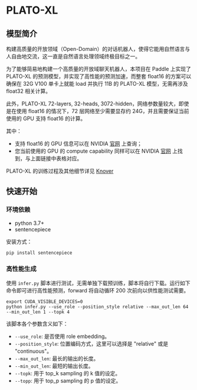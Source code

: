 # PLATO-XL

## 模型简介

构建高质量的开放领域（Open-Domain）的对话机器人，使得它能用自然语言与人自由地交流，这一直是自然语言处理领域终极目标之一。

为了能够简易地构建一个高质量的开放域聊天机器人，本项目在 Paddle 上实现了 PLATO-XL 的预测模型，并实现了高性能的预测加速，而整套 float16 的方案可以确保在 32G V100 单卡上就能 load 并执行 11B 的 PLATO-XL 模型，无需再涉及 float32 相关计算。

此外，PLATO-XL 72-layers, 32-heads, 3072-hidden，网络参数量较大，即使是在使用 float16 的情况下，72 层网络至少需要显存约 24G，并且需要保证当前使用的 GPU 支持 float16 的计算。

其中：
* 支持 float16 的 GPU 信息可以在 NVIDIA [官网](https://docs.nvidia.com/deeplearning/tensorrt/support-matrix/index.html#hardware-precision-matrix) 上查询；
* 您当前使用的 GPU 的 compute capability 同样可以在 NVIDIA [官网](https://developer.nvidia.com/zh-cn/cuda-gpus#compute) 上找到，与上面链接中表格对应。

PLATO-XL 的训练过程及其他细节详见 [Knover](https://github.com/PaddlePaddle/Knover)

## 快速开始

### 环境依赖

- python 3.7+
- sentencepiece

安装方式：
``` python
pip install sentencepiece
```

### 高性能生成

使用 `infer.py` 脚本进行测试，无需单独下载预训练，脚本将自行下载。运行如下命令即可进行高性能预测，forward 将自动循环 200 次前向以供性能测试需要。

```shell
export CUDA_VISIBLE_DEVICES=0
python infer.py --use_role --position_style relative --max_out_len 64 --min_out_len 1 --topk 4
```

该脚本各个参数含义如下：

* `--use_role`: 是否使用 role embedding。
* `--position_style`: 位置编码方式，这里可以选择是 "relative" 或是 "continuous"。
* `--max_out_len`: 最长的输出的长度。
* `--min_out_len`: 最短的输出长度。
* `--topk`: 用于 top_k sampling 的 k 值的设定。
* `--topp`: 用于 top_p sampling 的 p 值的设定。
